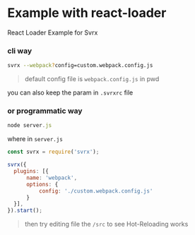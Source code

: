 # Example with react-loader

React Loader Example for Svrx


### **cli way**

```bash
svrx --webpack?config=custom.webpack.config.js
```

> default config file is `webpack.config.js` in pwd

you can also keep the param in `.svrxrc` file

### **or programmatic way**

```js
node server.js
```

where in `server.js`

```js
const svrx = require('svrx');

svrx({
  plugins: [{
      name: 'webpack',
      options: {
          config: './custom.webpack.config.js'
      }
  }],
}).start();

```


> then try editing file the `/src` to see Hot-Reloading works

